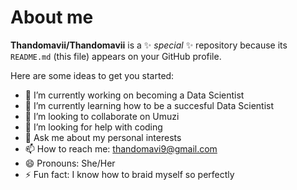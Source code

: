 # About me


**Thandomavii/Thandomavii** is a ✨ _special_ ✨ repository because its `README.md` (this file) appears on your GitHub profile.

Here are some ideas to get you started:

- 🔭 I’m currently working on becoming a Data Scientist
- 🌱 I’m currently learning how to be a succesful Data Scientist
- 👯 I’m looking to collaborate on Umuzi
- 🤔 I’m looking for help with coding
- 💬 Ask me about my personal interests
- 📫 How to reach me: thandomavi9@gmail.com
- 😄 Pronouns: She/Her
- ⚡ Fun fact: I know how to braid myself so perfectly

